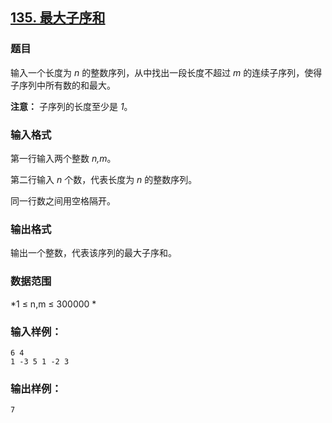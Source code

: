 ## [135. 最大子序和](https://www.acwing.com/problem/content/137/)

### 题目

输入一个长度为 *n* 的整数序列，从中找出一段长度不超过 *m* 的连续子序列，使得子序列中所有数的和最大。

**注意：** 子序列的长度至少是 *1*。

### 输入格式

第一行输入两个整数 *n,m*。

第二行输入 *n* 个数，代表长度为 *n* 的整数序列。

同一行数之间用空格隔开。

### 输出格式

输出一个整数，代表该序列的最大子序和。

### 数据范围

*1 ≤ n,m ≤ 300000 *

### 输入样例：

```
6 4
1 -3 5 1 -2 3
```

### 输出样例：

```
7
```
